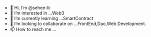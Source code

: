 - 👋 Hi, I’m @sehee-lii
- 👀 I’m interested in ...Web3
- 🌱 I’m currently learning ...SmartContract
- 💞️ I’m looking to collaborate on ...FrontEnd,Dao,Web Development.
- 📫 How to reach me ...

<!---
sehee-lii/sehee-lii is a ✨ special ✨ repository because its `README.md` (this file) appears on your GitHub profile.
You can click the Preview link to take a look at your changes.
--->

